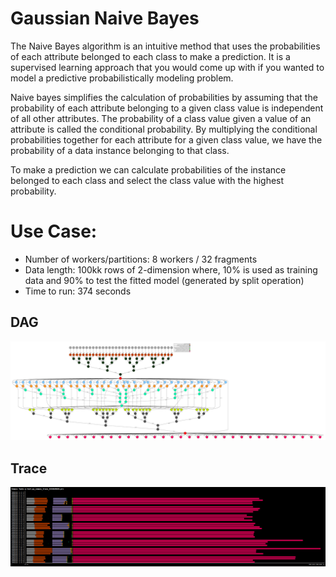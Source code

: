 # Gaussian Naive Bayes

The Naive Bayes algorithm is an intuitive method that uses the
probabilities of each attribute belonged to each class to make a prediction.
It is a supervised learning approach that you would  come up with if you
wanted to model a predictive probabilistically modeling problem.

Naive bayes simplifies the calculation of probabilities by assuming that
the probability of each attribute belonging to a given class value is
independent of all other attributes. The probability of a class value given
a value of an attribute is called the conditional probability. By
multiplying the conditional probabilities together for each attribute for
a given class value, we have the probability of a data instance belonging
to that class.

To make a prediction we can calculate probabilities of the instance
belonged to each class and select the class value with the highest
probability.


# Use Case:

 - Number of workers/partitions: 8 workers / 32 fragments
 - Data length: 100kk rows of 2-dimension where, 10% is used as training data and 90% to test the fitted model (generated by split operation)
 - Time to run: 374 seconds


## DAG

![dag](./dag.png)


## Trace

![trace](./trace.png)



